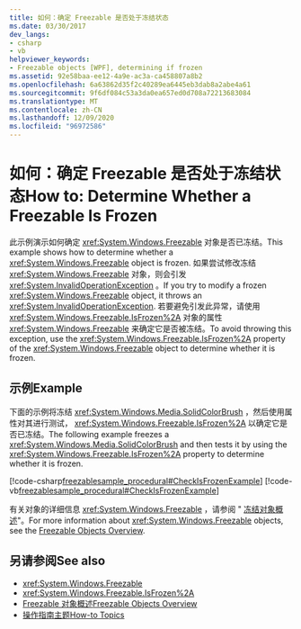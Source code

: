 ```yaml
---
title: 如何：确定 Freezable 是否处于冻结状态
ms.date: 03/30/2017
dev_langs:
- csharp
- vb
helpviewer_keywords:
- Freezable objects [WPF], determining if frozen
ms.assetid: 92e58baa-ee12-4a9e-ac3a-ca458807a8b2
ms.openlocfilehash: 6a63862d35f2c40289ea6445eb3dab8a2abe4a61
ms.sourcegitcommit: 9f6df084c53a3da0ea657ed0d708a72213683084
ms.translationtype: MT
ms.contentlocale: zh-CN
ms.lasthandoff: 12/09/2020
ms.locfileid: "96972586"
---
```

# <a name="how-to-determine-whether-a-freezable-is-frozen"></a><span data-ttu-id="fc46f-102">如何：确定 Freezable 是否处于冻结状态</span><span class="sxs-lookup"><span data-stu-id="fc46f-102">How to: Determine Whether a Freezable Is Frozen</span></span>
<span data-ttu-id="fc46f-103">此示例演示如何确定 <xref:System.Windows.Freezable> 对象是否已冻结。</span><span class="sxs-lookup"><span data-stu-id="fc46f-103">This example shows how to determine whether a <xref:System.Windows.Freezable> object is frozen.</span></span> <span data-ttu-id="fc46f-104">如果尝试修改冻结 <xref:System.Windows.Freezable> 对象，则会引发 <xref:System.InvalidOperationException> 。</span><span class="sxs-lookup"><span data-stu-id="fc46f-104">If you try to modify a frozen <xref:System.Windows.Freezable> object, it throws an <xref:System.InvalidOperationException>.</span></span> <span data-ttu-id="fc46f-105">若要避免引发此异常，请使用 <xref:System.Windows.Freezable.IsFrozen%2A> 对象的属性 <xref:System.Windows.Freezable> 来确定它是否被冻结。</span><span class="sxs-lookup"><span data-stu-id="fc46f-105">To avoid throwing this exception, use the <xref:System.Windows.Freezable.IsFrozen%2A> property of the <xref:System.Windows.Freezable> object to determine whether it is frozen.</span></span>  
  
## <a name="example"></a><span data-ttu-id="fc46f-106">示例</span><span class="sxs-lookup"><span data-stu-id="fc46f-106">Example</span></span>  
 <span data-ttu-id="fc46f-107">下面的示例将冻结 <xref:System.Windows.Media.SolidColorBrush> ，然后使用属性对其进行测试， <xref:System.Windows.Freezable.IsFrozen%2A> 以确定它是否已冻结。</span><span class="sxs-lookup"><span data-stu-id="fc46f-107">The following example freezes a <xref:System.Windows.Media.SolidColorBrush> and then tests it by using the <xref:System.Windows.Freezable.IsFrozen%2A> property to determine whether it is frozen.</span></span>  
  
 [!code-csharp[freezablesample_procedural#CheckIsFrozenExample](~/samples/snippets/csharp/VS_Snippets_Wpf/freezablesample_procedural/CSharp/freezablesample.cs#checkisfrozenexample)]
 [!code-vb[freezablesample_procedural#CheckIsFrozenExample](~/samples/snippets/visualbasic/VS_Snippets_Wpf/freezablesample_procedural/visualbasic/freezablesample.vb#checkisfrozenexample)]  
  
 <span data-ttu-id="fc46f-108">有关对象的详细信息 <xref:System.Windows.Freezable> ，请参阅 " [冻结对象概述](freezable-objects-overview.md)"。</span><span class="sxs-lookup"><span data-stu-id="fc46f-108">For more information about <xref:System.Windows.Freezable> objects, see the [Freezable Objects Overview](freezable-objects-overview.md).</span></span>  
  
## <a name="see-also"></a><span data-ttu-id="fc46f-109">另请参阅</span><span class="sxs-lookup"><span data-stu-id="fc46f-109">See also</span></span>

- <xref:System.Windows.Freezable>
- <xref:System.Windows.Freezable.IsFrozen%2A>
- [<span data-ttu-id="fc46f-110">Freezable 对象概述</span><span class="sxs-lookup"><span data-stu-id="fc46f-110">Freezable Objects Overview</span></span>](freezable-objects-overview.md)
- [<span data-ttu-id="fc46f-111">操作指南主题</span><span class="sxs-lookup"><span data-stu-id="fc46f-111">How-to Topics</span></span>](base-elements-how-to-topics.md)
